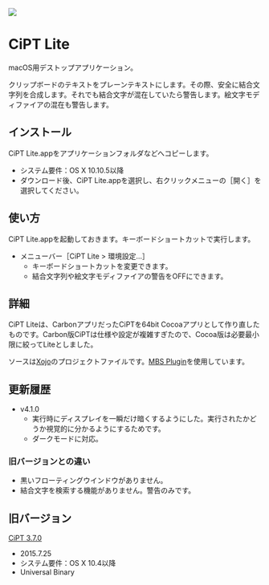 ![](https://i.imgur.com/TXWhxrO.png)

# CiPT Lite
macOS用デストップアプリケーション。

クリップボードのテキストをプレーンテキストにします。その際、安全に結合文字列を合成します。それでも結合文字が混在していたら警告します。絵文字モディファイアの混在も警告します。

## インストール
CiPT Lite.appをアプリケーションフォルダなどへコピーします。
* システム要件：OS X 10.10.5以降
* ダウンロード後、CiPT Lite.appを選択し、右クリックメニューの［開く］を選択してください。

## 使い方
CiPT Lite.appを起動しておきます。キーボードショートカットで実行します。
* メニューバー［CiPT Lite > 環境設定...］
    * キーボードショートカットを変更できます。
    * 結合文字列や絵文字モディファイアの警告をOFFにできます。

## 詳細
CiPT Liteは、CarbonアプリだったCiPTを64bit Cocoaアプリとして作り直したものです。Carbon版CiPTは仕様や設定が複雑すぎたので、Cocoa版は必要最小限に絞ってLiteとしました。

ソースは[Xojo](https://www.xojo.com/)のプロジェクトファイルです。[MBS Plugin](https://www.monkeybreadsoftware.de/xojo/)を使用しています。

## 更新履歴
* v4.1.0
    * 実行時にディスプレイを一瞬だけ暗くするようにした。実行されたかどうか視覚的に分かるようにするためです。
    * ダークモードに対応。

### 旧バージョンとの違い
* 黒いフローティングウインドウがありません。
* 結合文字を検索する機能がありません。警告のみです。

## 旧バージョン
[CiPT 3.7.0](https://tama-san.com/cipt/)
* 2015.7.25
* システム要件：OS X 10.4以降
* Universal Binary